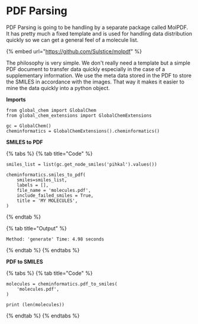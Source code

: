 # PDF Parsing



PDF Parsing is going to be handling by a separate package called MolPDF. It has pretty much a fixed template and is used for handling data distribution quickly so we can get a general feel of a molecule list.&#x20;

{% embed url="https://github.com/Sulstice/molpdf" %}

The philosophy is very simple. We don't really need a template but a simple PDF document to transfer data quickly especially in the case of a supplementary information. We use the meta data stored in the PDF to store the SMILES in accordance with the images. That way it makes it easier to mine the data quickly into a python object.&#x20;

**Imports**

```
from global_chem import GlobalChem
from global_chem_extensions import GlobalChemExtensions

gc = GlobalChem()
cheminformatics = GlobalChemExtensions().cheminformatics()
```

**SMILES to PDF**

{% tabs %}
{% tab title="Code" %}
```
smiles_list = list(gc.get_node_smiles('pihkal').values())

cheminformatics.smiles_to_pdf(
    smiles=smiles_list,
    labels = [],
    file_name = 'molecules.pdf',
    include_failed_smiles = True,
    title = 'MY MOLECULES',
)
```
{% endtab %}

{% tab title="Output" %}
```
Method: 'generate' Time: 4.98 seconds
```
{% endtab %}
{% endtabs %}

**PDF to SMILES**

{% tabs %}
{% tab title="Code" %}
```
molecules = cheminformatics.pdf_to_smiles(
    'molecules.pdf',
)

print (len(molecules))
```
{% endtab %}
{% endtabs %}
